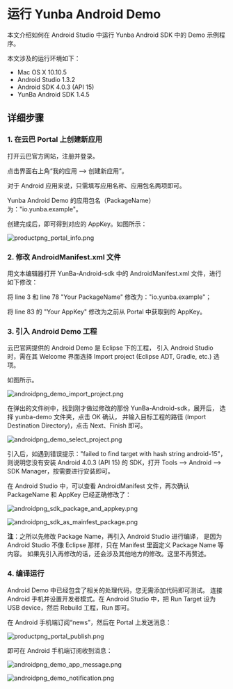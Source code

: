 # 运行 Yunba Android Demo


本文介绍如何在 Android Studio 中运行 Yunba Android SDK 中的 Demo 示例程序。

本文涉及的运行环境如下：

* Mac OS X 10.10.5
* Android Studio 1.3.2
* Android SDK 4.0.3 (API 15)
* YunBa Android SDK 1.4.5

## 详细步骤

### 1. 在云巴 Portal 上创建新应用
打开云巴官方网站，注册并登录。

点击界面右上角“我的应用 --> 创建新应用”。

对于 Android 应用来说，只需填写应用名称、应用包名两项即可。

Yunba Android Demo 的应用包名（PackageName）为："io.yunba.example"。

创建完成后，即可得到对应的 AppKey。如图所示：

![productpng_portal_info.png](https://raw.githubusercontent.com/yunba/docs/master/image/productpng_portal_info.png)

### 2. 修改 AndroidManifest.xml 文件
用文本编辑器打开 YunBa-Android-sdk 中的 AndroidManifest.xml 文件，进行如下修改：

将 line 3 和 line 78 "Your PackageName" 修改为："io.yunba.example"；

将 line 83 的 "Your AppKey" 修改为之前从 Portal 中获取到的 AppKey。

### 3. 引入 Android Demo 工程
云巴官网提供的 Android Demo 是 Eclipse 下的工程，
引入 Android Studio 时，需在其 Welcome 界面选择 Import project (Eclipse ADT, Gradle, etc.) 选项。

如图所示。

![androidpng_demo_import_project.png](https://raw.githubusercontent.com/yunba/docs/master/image/androidpng_demo_import_project.png)

在弹出的文件树中，找到刚才做过修改的那份 YunBa-Android-sdk，展开后，
选择 yunba-demo 文件夹，点击 OK 确认，
并输入目标工程的路径 (Import Destination Directory)，点击 Next、Finish 即可。

![androidpng_demo_select_project.png](https://raw.githubusercontent.com/yunba/docs/master/image/androidpng_demo_select_project.png)


引入后，如遇到错误提示："failed to find target with hash string android-15"，
则说明您没有安装 Android 4.0.3 (API 15) 的 SDK，打开 Tools --> Android --> SDK Manager，按需要进行安装即可。


在 Android Studio 中，可以查看 AndroidManifest 文件，再次确认 PackageName 和 AppKey 已经正确修改了：

![androidpng_sdk_package_and_appkey.png](https://raw.githubusercontent.com/yunba/docs/master/image/androidpng_sdk_package_and_appkey.png)

![androidpng_sdk_as_mainfest_package.png](https://raw.githubusercontent.com/yunba/docs/master/image/androidpng_sdk_as_mainfest_package.png)

**注**：之所以先修改 Package Name，再引入 Android Studio 进行编译，
是因为 Android Studio 不像 Eclipse 那样，只在 Manifest 里面定义 Package Name 等内容。
如果先引入再修改的话，还会涉及其他地方的修改。这里不再赘述。

### 4. 编译运行
Android Demo 中已经包含了相关的处理代码，您无需添加代码即可测试。
连接 Android 手机并设置开发者模式。在 Android Studio 中，把 Run Target 设为 USB device，然后 Rebuild 工程，Run 即可。

在 Android 手机端订阅“news”，然后在 Portal 上发送消息：

![productpng_portal_publish.png](https://raw.githubusercontent.com/yunba/docs/master/image/productpng_portal_publish.png)


即可在 Android 手机端订阅收到消息：

![androidpng_demo_app_message.png](https://raw.githubusercontent.com/yunba/docs/master/image/androidpng_demo_app_message.png)

![androidpng_demo_notification.png](https://raw.githubusercontent.com/yunba/docs/master/image/androidpng_demo_notification.png)

